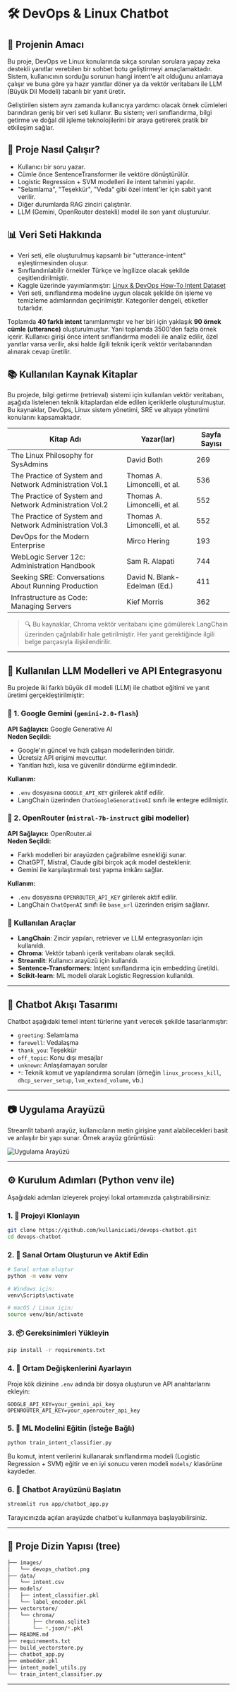 # 🛠️ DevOps & Linux Chatbot

## 📌 Projenin Amacı
Bu proje, DevOps ve Linux konularında sıkça sorulan sorulara yapay zeka destekli yanıtlar verebilen bir sohbet botu geliştirmeyi amaçlamaktadır. Sistem, kullanıcının sorduğu sorunun hangi intent'e ait olduğunu anlamaya çalışır ve buna göre ya hazır yanıtlar döner ya da vektör veritabanı ile LLM (Büyük Dil Modeli) tabanlı bir yanıt üretir. 

Geliştirilen sistem aynı zamanda kullanıcıya yardımcı olacak örnek cümleleri barındıran geniş bir veri seti kullanır. Bu sistem; veri sınıflandırma, bilgi getirme ve doğal dil işleme teknolojilerini bir araya getirerek pratik bir etkileşim sağlar.

## 🚀 Proje Nasıl Çalışır?
- Kullanıcı bir soru yazar.
- Cümle önce SentenceTransformer ile vektöre dönüştürülür.
- Logistic Regression + SVM modelleri ile intent tahmini yapılır.
- "Selamlama", "Teşekkür", "Veda" gibi özel intent'ler için sabit yanıt verilir.
- Diğer durumlarda RAG zinciri çalıştırılır.
- LLM (Gemini, OpenRouter destekli) model ile son yanıt oluşturulur.

## 📊 Veri Seti Hakkında
- Veri seti, elle oluşturulmuş kapsamlı bir "utterance-intent" eşleştirmesinden oluşur.
- Sınıflandırılabilir örnekler Türkçe ve İngilizce olacak şekilde çeşitlendirilmiştir.
- Kaggle üzerinde yayımlanmıştır: [Linux & DevOps How-To Intent Dataset](https://www.kaggle.com/datasets/mertbaytas/linux-and-devops-how-to-questions-intent-data/)
- Veri seti, sınıflandırma modeline uygun olacak şekilde ön işleme ve temizleme adımlarından geçirilmiştir. Kategoriler dengeli, etiketler tutarlıdır.


Toplamda **40 farklı intent** tanımlanmıştır ve her biri için yaklaşık **90 örnek cümle (utterance)** oluşturulmuştur. Yani toplamda 3500'den fazla örnek içerir. Kullanıcı girişi önce intent sınıflandırma modeli ile analiz edilir, özel yanıtlar varsa verilir, aksi halde ilgili teknik içerik vektör veritabanından alınarak cevap üretilir.

## 📚 Kullanılan Kaynak Kitaplar

Bu projede, bilgi getirme (retrieval) sistemi için kullanılan vektör veritabanı, aşağıda listelenen teknik kitaplardan elde edilen içeriklerle oluşturulmuştur. Bu kaynaklar, DevOps, Linux sistem yönetimi, SRE ve altyapı yönetimi konularını kapsamaktadır.

| Kitap Adı                                              | Yazar(lar)                          | Sayfa Sayısı |
|--------------------------------------------------------|-------------------------------------|--------------|
| The Linux Philosophy for SysAdmins                     | David Both                          | 269          |
| The Practice of System and Network Administration Vol.1| Thomas A. Limoncelli, et al.        | 536          |
| The Practice of System and Network Administration Vol.2| Thomas A. Limoncelli, et al.        | 552          |
| The Practice of System and Network Administration Vol.3| Thomas A. Limoncelli, et al.        | 552          |
| DevOps for the Modern Enterprise                       | Mirco Hering                        | 193          |
| WebLogic Server 12c: Administration Handbook           | Sam R. Alapati                      | 744          |
| Seeking SRE: Conversations About Running Production    | David N. Blank-Edelman (Ed.)        | 411          |
| Infrastructure as Code: Managing Servers               | Kief Morris                         | 362          |

> 🔍 Bu kaynaklar, Chroma vektör veritabanı içine gömülerek LangChain üzerinden çağrılabilir hale getirilmiştir. Her yanıt gerektiğinde ilgili belge parçasıyla ilişkilendirilir.

---

## 🔌 Kullanılan LLM Modelleri ve API Entegrasyonu

Bu projede iki farklı büyük dil modeli (LLM) ile chatbot eğitimi ve yanıt üretimi gerçekleştirilmiştir:

### 📍 1. Google Gemini (`gemini-2.0-flash`)
**API Sağlayıcı:** Google Generative AI  
**Neden Seçildi:**
- Google'ın güncel ve hızlı çalışan modellerinden biridir.
- Ücretsiz API erişimi mevcuttur.
- Yanıtları hızlı, kısa ve güvenilir döndürme eğilimindedir.

**Kullanım:**
- `.env` dosyasına `GOOGLE_API_KEY` girilerek aktif edilir.
- LangChain üzerinden `ChatGoogleGenerativeAI` sınıfı ile entegre edilmiştir.

### 📍 2. OpenRouter (`mistral-7b-instruct` gibi modeller)
**API Sağlayıcı:** OpenRouter.ai  
**Neden Seçildi:**
- Farklı modelleri bir arayüzden çağırabilme esnekliği sunar.
- ChatGPT, Mistral, Claude gibi birçok açık model desteklenir.
- Gemini ile karşılaştırmalı test yapma imkânı sağlar.

**Kullanım:**
- `.env` dosyasına `OPENROUTER_API_KEY` girilerek aktif edilir.
- LangChain `ChatOpenAI` sınıfı ile `base_url` üzerinden erişim sağlanır.


### 🔧 Kullanılan Araçlar
- **LangChain**: Zincir yapıları, retriever ve LLM entegrasyonları için kullanıldı.
- **Chroma**: Vektör tabanlı içerik veritabanı olarak seçildi.
- **Streamlit**: Kullanıcı arayüzü için kullanıldı.
- **Sentence-Transformers**: Intent sınıflandırma için embedding üretildi.
- **Scikit-learn**: ML modeli olarak Logistic Regression kullanıldı.

---

## 🧠 Chatbot Akışı Tasarımı
Chatbot aşağıdaki temel intent türlerine yanıt verecek şekilde tasarlanmıştır:

- `greeting`: Selamlama
- `farewell`: Vedalaşma
- `thank_you`: Teşekkür
- `off_topic`: Konu dışı mesajlar
- `unknown`: Anlaşılamayan sorular
- `*`: Teknik komut ve yapılandırma soruları (örneğin `linux_process_kill`, `dhcp_server_setup`, `lvm_extend_volume`, vb.)

---

## 📷 Uygulama Arayüzü
Streamlit tabanlı arayüz, kullanıcıların metin girişine yanıt alabilecekleri basit ve anlaşılır bir yapı sunar. Örnek arayüz görüntüsü:

![Uygulama Arayüzü](images/devops_chatbot.png)

---

## ⚙️ Kurulum Adımları (Python venv ile)

Aşağıdaki adımları izleyerek projeyi lokal ortamınızda çalıştırabilirsiniz:

### 1. 🔽 Projeyi Klonlayın
```bash
git clone https://github.com/kullaniciadi/devops-chatbot.git
cd devops-chatbot
```

### 2. 🐍 Sanal Ortam Oluşturun ve Aktif Edin
```bash
# Sanal ortam oluştur
python -m venv venv

# Windows için:
venv\Scripts\activate

# macOS / Linux için:
source venv/bin/activate
```

### 3. 📦 Gereksinimleri Yükleyin
```bash
pip install -r requirements.txt
```

### 4. 🔐 Ortam Değişkenlerini Ayarlayın
Proje kök dizinine `.env` adında bir dosya oluşturun ve API anahtarlarını ekleyin:
```env
GOOGLE_API_KEY=your_gemini_api_key
OPENROUTER_API_KEY=your_openrouter_api_key
```

### 5. 🧠 ML Modelini Eğitin (İsteğe Bağlı)
```bash
python train_intent_classifier.py
```
Bu komut, intent verilerini kullanarak sınıflandırma modeli (Logistic Regression + SVM) eğitir ve en iyi sonucu veren modeli `models/` klasörüne kaydeder.

### 6. 💬 Chatbot Arayüzünü Başlatın
```bash
streamlit run app/chatbot_app.py
```
Tarayıcınızda açılan arayüzde chatbot'u kullanmaya başlayabilirsiniz.

---

## 📁 Proje Dizin Yapısı (tree)
```bash
├── images/
│   └── devops_chatbot.png
├── data/
│   └── intent.csv
├── models/
│   ├── intent_classifier.pkl
│   └── label_encoder.pkl          
├── vectorstore/
│   └── chroma/
│       ├── chroma.sqlite3
│       └── *.json/*.pkl
├── README.md
├── requirements.txt
├── build_vectorstore.py
├── chatbot_app.py
├── embedder.pkl
├── intent_model_utils.py
└── train_intent_classifier.py
```
---

